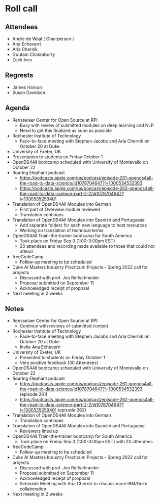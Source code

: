 # Roll call
## Attendees

- Andre de Waal ( Chairperson )
- Ana Echeverri
- Aria Chernik
- Goutam Chakraborty
- Zack Ives

## Regrests

- James Haroun
- Susan Davidson

## Agenda

- Rensselaer Center for Open Source at RPI 
  - Busy with review of submitted modules on deep learning and NLP
  - Need to get this finalized as soon as possible
- Rochester Institute of Technology
  - Face-to-face meeting with Stephen Jacobs and Aria Chernik on October 20 at Duke
-  University of Exeter, UK
  - Presentation to students on Friday October 1
- OpenDS4All bootcamp scheduled with University of Montevallo on October 22
- Roaring Elephant podcast
  - https://podcasts.apple.com/us/podcast/episode-261-opends4all-the-road-to-data-science/id1078704647?i=1000534532393
  - https://podcasts.apple.com/us/podcast/episode-262-opends4all-the-road-to-data-science-part-2-2/id1078704647?i=1000535259401
- Translation of OpenDS4All Modules into German
  - First part of Overview module reviewed
  - Translation continues
- Translation of OpenDS4All Modules into Spanish and Portuguese
  - Add separate folders for each new language to host resources
  - Working on translation of technical terms
- OpenDS4All Train-the-trainer bootcamp for South America
  - Took place on Friday Sep 3 (1:00-3:00pm EST)
  - 20 attendees and recording made available to those that could not attend
- freeCodeCamp
  - Follow-up meeting to be scheduled
- Duke AI Masters Industry Practicum Projects - Spring 2022 call for projects
  - Discussed with prof. Jon Reifschneider
  - Proposal submitted on September 11
  - Acknoeledged receipt of proposal 
- Next meeting in 2 weeks

## Notes

- Rensselaer Center for Open Source at RPI 
  - Continue with reviews of submitted content
- Rochester Institute of Technology
  - Face-to-face meeting with Stephen Jacobs and Aria Chernik on October 20 at Duke
  - Invite Ana Echeverri
- University of Exeter, UK
  - Presented to students on Friday October 1
  - Very positive feedback (30 Attendees)
- OpenDS4All bootcamp scheduled with University of Montevallo on October 22
- Roaring Elephant podcast
  - https://podcasts.apple.com/us/podcast/episode-261-opends4all-the-road-to-data-science/id1078704647?i=1000534532393 (episode 261)
  - https://podcasts.apple.com/us/podcast/episode-262-opends4all-the-road-to-data-science-part-2-2/id1078704647?i=1000535259401 (episode 262)
- Translation of OpenDS4All Modules into German
  - Translation continues
- Translation of OpenDS4All Modules into Spanish and Portuguese
  - Reviewers lined up
- OpenDS4All Train-the-trainer bootcamp for South America
  - Took place on Friday Sep 3 (1:00-3:00pm EST) with 20 attendees
- freeCodeCamp
  - Follow-up meeting to be scheduled
- Duke AI Masters Industry Practicum Projects - Spring 2022 call for projects
  - Discussed with prof. Jon Reifschneider
  - Proposal submitted on September 11
  - Acknowledged receipt of proposal
  - Schedule Meeting with Aria Chernik to discuss more IBM/Duke collaboration 
- Next meeting in 2 weeks
